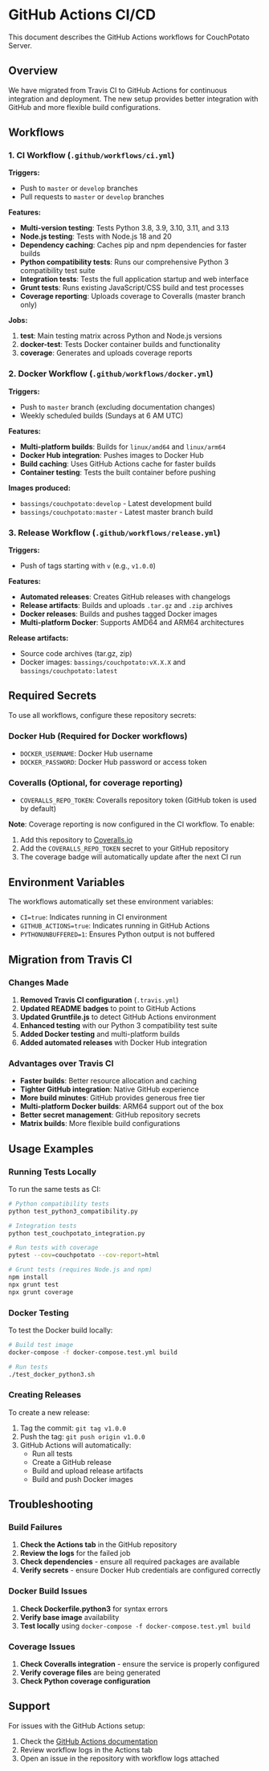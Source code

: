 # GitHub Actions CI/CD

This document describes the GitHub Actions workflows for CouchPotato Server.

## Overview

We have migrated from Travis CI to GitHub Actions for continuous integration and deployment. The new setup provides better integration with GitHub and more flexible build configurations.

## Workflows

### 1. CI Workflow (`.github/workflows/ci.yml`)

**Triggers:**
- Push to `master` or `develop` branches
- Pull requests to `master` or `develop` branches

**Features:**
- **Multi-version testing**: Tests Python 3.8, 3.9, 3.10, 3.11, and 3.13
- **Node.js testing**: Tests with Node.js 18 and 20
- **Dependency caching**: Caches pip and npm dependencies for faster builds
- **Python compatibility tests**: Runs our comprehensive Python 3 compatibility test suite
- **Integration tests**: Tests the full application startup and web interface
- **Grunt tests**: Runs existing JavaScript/CSS build and test processes
- **Coverage reporting**: Uploads coverage to Coveralls (master branch only)

**Jobs:**
1. **test**: Main testing matrix across Python and Node.js versions
2. **docker-test**: Tests Docker container builds and functionality
3. **coverage**: Generates and uploads coverage reports

### 2. Docker Workflow (`.github/workflows/docker.yml`)

**Triggers:**
- Push to `master` branch (excluding documentation changes)
- Weekly scheduled builds (Sundays at 6 AM UTC)

**Features:**
- **Multi-platform builds**: Builds for `linux/amd64` and `linux/arm64`
- **Docker Hub integration**: Pushes images to Docker Hub
- **Build caching**: Uses GitHub Actions cache for faster builds
- **Container testing**: Tests the built container before pushing

**Images produced:**
- `bassings/couchpotato:develop` - Latest development build
- `bassings/couchpotato:master` - Latest master branch build

### 3. Release Workflow (`.github/workflows/release.yml`)

**Triggers:**
- Push of tags starting with `v` (e.g., `v1.0.0`)

**Features:**
- **Automated releases**: Creates GitHub releases with changelogs
- **Release artifacts**: Builds and uploads `.tar.gz` and `.zip` archives
- **Docker releases**: Builds and pushes tagged Docker images
- **Multi-platform Docker**: Supports AMD64 and ARM64 architectures

**Release artifacts:**
- Source code archives (tar.gz, zip)
- Docker images: `bassings/couchpotato:vX.X.X` and `bassings/couchpotato:latest`

## Required Secrets

To use all workflows, configure these repository secrets:

### Docker Hub (Required for Docker workflows)
- `DOCKER_USERNAME`: Docker Hub username
- `DOCKER_PASSWORD`: Docker Hub password or access token

### Coveralls (Optional, for coverage reporting)
- `COVERALLS_REPO_TOKEN`: Coveralls repository token (GitHub token is used by default)

**Note**: Coverage reporting is now configured in the CI workflow. To enable:
1. Add this repository to [Coveralls.io](https://coveralls.io)
2. Add the `COVERALLS_REPO_TOKEN` secret to your GitHub repository
3. The coverage badge will automatically update after the next CI run

## Environment Variables

The workflows automatically set these environment variables:

- `CI=true`: Indicates running in CI environment
- `GITHUB_ACTIONS=true`: Indicates running in GitHub Actions
- `PYTHONUNBUFFERED=1`: Ensures Python output is not buffered

## Migration from Travis CI

### Changes Made

1. **Removed Travis CI configuration** (`.travis.yml`)
2. **Updated README badges** to point to GitHub Actions
3. **Updated Gruntfile.js** to detect GitHub Actions environment
4. **Enhanced testing** with our Python 3 compatibility test suite
5. **Added Docker testing** and multi-platform builds
6. **Added automated releases** with Docker Hub integration

### Advantages over Travis CI

- **Faster builds**: Better resource allocation and caching
- **Tighter GitHub integration**: Native GitHub experience
- **More build minutes**: GitHub provides generous free tier
- **Multi-platform Docker builds**: ARM64 support out of the box
- **Better secret management**: GitHub repository secrets
- **Matrix builds**: More flexible build configurations

## Usage Examples

### Running Tests Locally

To run the same tests as CI:

```bash
# Python compatibility tests
python test_python3_compatibility.py

# Integration tests
python test_couchpotato_integration.py

# Run tests with coverage
pytest --cov=couchpotato --cov-report=html

# Grunt tests (requires Node.js and npm)
npm install
npx grunt test
npx grunt coverage
```

### Docker Testing

To test the Docker build locally:

```bash
# Build test image
docker-compose -f docker-compose.test.yml build

# Run tests
./test_docker_python3.sh
```

### Creating Releases

To create a new release:

1. Tag the commit: `git tag v1.0.0`
2. Push the tag: `git push origin v1.0.0`
3. GitHub Actions will automatically:
   - Run all tests
   - Create a GitHub release
   - Build and upload release artifacts
   - Build and push Docker images

## Troubleshooting

### Build Failures

1. **Check the Actions tab** in the GitHub repository
2. **Review the logs** for the failed job
3. **Check dependencies** - ensure all required packages are available
4. **Verify secrets** - ensure Docker Hub credentials are configured correctly

### Docker Build Issues

1. **Check Dockerfile.python3** for syntax errors
2. **Verify base image** availability
3. **Test locally** using `docker-compose -f docker-compose.test.yml build`

### Coverage Issues

1. **Check Coveralls integration** - ensure the service is properly configured
2. **Verify coverage files** are being generated
3. **Check Python coverage configuration**

## Support

For issues with the GitHub Actions setup:

1. Check the [GitHub Actions documentation](https://docs.github.com/en/actions)
2. Review workflow logs in the Actions tab
3. Open an issue in the repository with workflow logs attached 